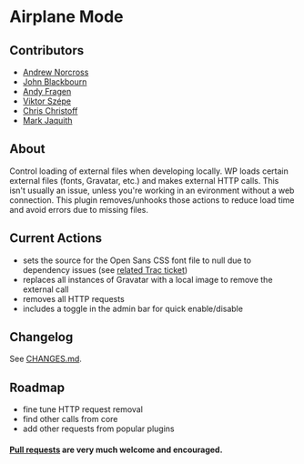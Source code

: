 Airplane Mode
========================

## Contributors
* [Andrew Norcross](https://github.com/norcross)
* [John Blackbourn](https://github.com/johnbillion)
* [Andy Fragen](https://github.com/afragen)
* [Viktor Szépe](https://github.com/szepeviktor)
* [Chris Christoff](https://github.com/chriscct7)
* [Mark Jaquith](https://github.com/markjaquith)

## About
Control loading of external files when developing locally. WP loads certain external files (fonts, Gravatar, etc.) and makes external HTTP calls. This isn't usually an issue, unless you're working in an evironment without a web connection. This plugin removes/unhooks those actions to reduce load time and avoid errors due to missing files.

## Current Actions
* sets the source for the Open Sans CSS font file to null due to dependency issues (see [related Trac ticket](https://core.trac.wordpress.org/ticket/28478))
* replaces all instances of Gravatar with a local image to remove the external call
* removes all HTTP requests
* includes a toggle in the admin bar for quick enable/disable

## Changelog

See [CHANGES.md](CHANGES.md).

## Roadmap
* fine tune HTTP request removal
* find other calls from core
* add other requests from popular plugins

#### [Pull requests](https://github.com/norcross/airplane-mode/pulls) are very much welcome and encouraged.
